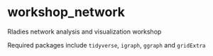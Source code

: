 # workshop_network

Rladies network analysis and visualization workshop

Required packages include `tidyverse`, `igraph`, `ggraph` and `gridExtra` 
